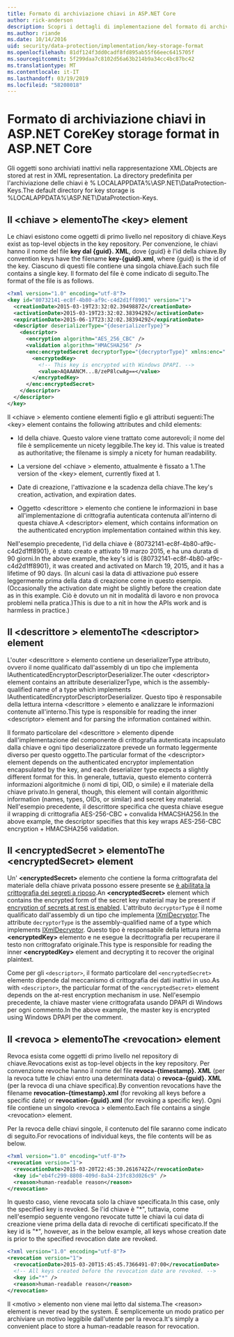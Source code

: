 ```yaml
---
title: Formato di archiviazione chiavi in ASP.NET Core
author: rick-anderson
description: Scopri i dettagli di implementazione del formato di archiviazione delle chiavi di protezione dei dati di ASP.NET Core.
ms.author: riande
ms.date: 10/14/2016
uid: security/data-protection/implementation/key-storage-format
ms.openlocfilehash: 81df124f3dd0cadf8fd895ab55f66eec6415705f
ms.sourcegitcommit: 5f299daa7c8102d56a63b214b9a34cc4bc87bc42
ms.translationtype: MT
ms.contentlocale: it-IT
ms.lasthandoff: 03/19/2019
ms.locfileid: "58208018"
---
```

# <a name="key-storage-format-in-aspnet-core"></a><span data-ttu-id="41fed-103">Formato di archiviazione chiavi in ASP.NET Core</span><span class="sxs-lookup"><span data-stu-id="41fed-103">Key storage format in ASP.NET Core</span></span>

<a name="data-protection-implementation-key-storage-format"></a>

<span data-ttu-id="41fed-104">Gli oggetti sono archiviati inattivi nella rappresentazione XML.</span><span class="sxs-lookup"><span data-stu-id="41fed-104">Objects are stored at rest in XML representation.</span></span> <span data-ttu-id="41fed-105">La directory predefinita per l'archiviazione delle chiavi è % LOCALAPPDATA%\ASP.NET\DataProtection-Keys\.</span><span class="sxs-lookup"><span data-stu-id="41fed-105">The default directory for key storage is %LOCALAPPDATA%\ASP.NET\DataProtection-Keys\.</span></span>

## <a name="the-key-element"></a><span data-ttu-id="41fed-106">Il \<chiave > elemento</span><span class="sxs-lookup"><span data-stu-id="41fed-106">The \<key> element</span></span>

<span data-ttu-id="41fed-107">Le chiavi esistono come oggetti di primo livello nel repository di chiave.</span><span class="sxs-lookup"><span data-stu-id="41fed-107">Keys exist as top-level objects in the key repository.</span></span> <span data-ttu-id="41fed-108">Per convenzione, le chiavi hanno il nome del file **key dal {guid}. XML**, dove {guid} è l'id della chiave.</span><span class="sxs-lookup"><span data-stu-id="41fed-108">By convention keys have the filename **key-{guid}.xml**, where {guid} is the id of the key.</span></span> <span data-ttu-id="41fed-109">Ciascuno di questi file contiene una singola chiave.</span><span class="sxs-lookup"><span data-stu-id="41fed-109">Each such file contains a single key.</span></span> <span data-ttu-id="41fed-110">Il formato del file è come indicato di seguito.</span><span class="sxs-lookup"><span data-stu-id="41fed-110">The format of the file is as follows.</span></span>

```xml
<?xml version="1.0" encoding="utf-8"?>
<key id="80732141-ec8f-4b80-af9c-c4d2d1ff8901" version="1">
  <creationDate>2015-03-19T23:32:02.3949887Z</creationDate>
  <activationDate>2015-03-19T23:32:02.3839429Z</activationDate>
  <expirationDate>2015-06-17T23:32:02.3839429Z</expirationDate>
  <descriptor deserializerType="{deserializerType}">
    <descriptor>
      <encryption algorithm="AES_256_CBC" />
      <validation algorithm="HMACSHA256" />
      <enc:encryptedSecret decryptorType="{decryptorType}" xmlns:enc="...">
        <encryptedKey>
          <!-- This key is encrypted with Windows DPAPI. -->
          <value>AQAAANCM...8/zeP8lcwAg==</value>
        </encryptedKey>
      </enc:encryptedSecret>
    </descriptor>
  </descriptor>
</key>
```

<span data-ttu-id="41fed-111">Il \<chiave > elemento contiene elementi figlio e gli attributi seguenti:</span><span class="sxs-lookup"><span data-stu-id="41fed-111">The \<key> element contains the following attributes and child elements:</span></span>

* <span data-ttu-id="41fed-112">Id della chiave. Questo valore viene trattato come autorevoli; il nome del file è semplicemente un nicety leggibile.</span><span class="sxs-lookup"><span data-stu-id="41fed-112">The key id. This value is treated as authoritative; the filename is simply a nicety for human readability.</span></span>

* <span data-ttu-id="41fed-113">La versione del \<chiave > elemento, attualmente è fissato a 1.</span><span class="sxs-lookup"><span data-stu-id="41fed-113">The version of the \<key> element, currently fixed at 1.</span></span>

* <span data-ttu-id="41fed-114">Date di creazione, l'attivazione e la scadenza della chiave.</span><span class="sxs-lookup"><span data-stu-id="41fed-114">The key's creation, activation, and expiration dates.</span></span>

* <span data-ttu-id="41fed-115">Oggetto \<descrittore > elemento che contiene le informazioni in base all'implementazione di crittografia autenticata contenuta all'interno di questa chiave.</span><span class="sxs-lookup"><span data-stu-id="41fed-115">A \<descriptor> element, which contains information on the authenticated encryption implementation contained within this key.</span></span>

<span data-ttu-id="41fed-116">Nell'esempio precedente, l'id della chiave è {80732141-ec8f-4b80-af9c-c4d2d1ff8901}, è stato creato e attivato 19 marzo 2015, e ha una durata di 90 giorni.</span><span class="sxs-lookup"><span data-stu-id="41fed-116">In the above example, the key's id is {80732141-ec8f-4b80-af9c-c4d2d1ff8901}, it was created and activated on March 19, 2015, and it has a lifetime of 90 days.</span></span> <span data-ttu-id="41fed-117">(In alcuni casi la data di attivazione può essere leggermente prima della data di creazione come in questo esempio.</span><span class="sxs-lookup"><span data-stu-id="41fed-117">(Occasionally the activation date might be slightly before the creation date as in this example.</span></span> <span data-ttu-id="41fed-118">Ciò è dovuto un nit in modalità di lavoro e non provoca problemi nella pratica.)</span><span class="sxs-lookup"><span data-stu-id="41fed-118">This is due to a nit in how the APIs work and is harmless in practice.)</span></span>

## <a name="the-descriptor-element"></a><span data-ttu-id="41fed-119">Il \<descrittore > elemento</span><span class="sxs-lookup"><span data-stu-id="41fed-119">The \<descriptor> element</span></span>

<span data-ttu-id="41fed-120">L'outer \<descrittore > elemento contiene un deserializerType attributo, ovvero il nome qualificato dall'assembly di un tipo che implementa IAuthenticatedEncryptorDescriptorDeserializer.</span><span class="sxs-lookup"><span data-stu-id="41fed-120">The outer \<descriptor> element contains an attribute deserializerType, which is the assembly-qualified name of a type which implements IAuthenticatedEncryptorDescriptorDeserializer.</span></span> <span data-ttu-id="41fed-121">Questo tipo è responsabile della lettura interna \<descrittore > elemento e analizzare le informazioni contenute all'interno.</span><span class="sxs-lookup"><span data-stu-id="41fed-121">This type is responsible for reading the inner \<descriptor> element and for parsing the information contained within.</span></span>

<span data-ttu-id="41fed-122">Il formato particolare del \<descrittore > elemento dipende dall'implementazione del componente di crittografia autenticata incapsulato dalla chiave e ogni tipo deserializzatore prevede un formato leggermente diverso per questo oggetto.</span><span class="sxs-lookup"><span data-stu-id="41fed-122">The particular format of the \<descriptor> element depends on the authenticated encryptor implementation encapsulated by the key, and each deserializer type expects a slightly different format for this.</span></span> <span data-ttu-id="41fed-123">In generale, tuttavia, questo elemento conterrà informazioni algoritmiche (i nomi di tipi, OID, o simile) e il materiale della chiave privato.</span><span class="sxs-lookup"><span data-stu-id="41fed-123">In general, though, this element will contain algorithmic information (names, types, OIDs, or similar) and secret key material.</span></span> <span data-ttu-id="41fed-124">Nell'esempio precedente, il descrittore specifica che questa chiave esegue il wrapping di crittografia AES-256-CBC + convalida HMACSHA256.</span><span class="sxs-lookup"><span data-stu-id="41fed-124">In the above example, the descriptor specifies that this key wraps AES-256-CBC encryption + HMACSHA256 validation.</span></span>

## <a name="the-encryptedsecret-element"></a><span data-ttu-id="41fed-125">Il \<encryptedSecret > elemento</span><span class="sxs-lookup"><span data-stu-id="41fed-125">The \<encryptedSecret> element</span></span>

<span data-ttu-id="41fed-126">Un' **&lt;encryptedSecret&gt;** elemento che contiene la forma crittografata del materiale della chiave privata possono essere presente se [è abilitata la crittografia dei segreti a riposo](xref:security/data-protection/implementation/key-encryption-at-rest).</span><span class="sxs-lookup"><span data-stu-id="41fed-126">An **&lt;encryptedSecret&gt;** element which contains the encrypted form of the secret key material may be present if [encryption of secrets at rest is enabled](xref:security/data-protection/implementation/key-encryption-at-rest).</span></span> <span data-ttu-id="41fed-127">L'attributo `decryptorType` è il nome qualificato dall'assembly di un tipo che implementa [IXmlDecryptor](/dotnet/api/microsoft.aspnetcore.dataprotection.xmlencryption.ixmldecryptor).</span><span class="sxs-lookup"><span data-stu-id="41fed-127">The attribute `decryptorType` is the assembly-qualified name of a type which implements [IXmlDecryptor](/dotnet/api/microsoft.aspnetcore.dataprotection.xmlencryption.ixmldecryptor).</span></span> <span data-ttu-id="41fed-128">Questo tipo è responsabile della lettura interna **&lt;encryptedKey&gt;** elemento e ne esegue la decrittografia per recuperare il testo non crittografato originale.</span><span class="sxs-lookup"><span data-stu-id="41fed-128">This type is responsible for reading the inner **&lt;encryptedKey&gt;** element and decrypting it to recover the original plaintext.</span></span>

<span data-ttu-id="41fed-129">Come per gli `<descriptor>`, il formato particolare del `<encryptedSecret>` elemento dipende dal meccanismo di crittografia dei dati inattivi in uso.</span><span class="sxs-lookup"><span data-stu-id="41fed-129">As with `<descriptor>`, the particular format of the `<encryptedSecret>` element depends on the at-rest encryption mechanism in use.</span></span> <span data-ttu-id="41fed-130">Nell'esempio precedente, la chiave master viene crittografata usando DPAPI di Windows per ogni commento.</span><span class="sxs-lookup"><span data-stu-id="41fed-130">In the above example, the master key is encrypted using Windows DPAPI per the comment.</span></span>

## <a name="the-revocation-element"></a><span data-ttu-id="41fed-131">Il \<revoca > elemento</span><span class="sxs-lookup"><span data-stu-id="41fed-131">The \<revocation> element</span></span>

<span data-ttu-id="41fed-132">Revoca esista come oggetti di primo livello nel repository di chiave.</span><span class="sxs-lookup"><span data-stu-id="41fed-132">Revocations exist as top-level objects in the key repository.</span></span> <span data-ttu-id="41fed-133">Per convenzione revoche hanno il nome del file **revoca-{timestamp}. XML** (per la revoca tutte le chiavi entro una determinata data) o **revoca-{guid}. XML** (per la revoca di una chiave specifica).</span><span class="sxs-lookup"><span data-stu-id="41fed-133">By convention revocations have the filename **revocation-{timestamp}.xml** (for revoking all keys before a specific date) or **revocation-{guid}.xml** (for revoking a specific key).</span></span> <span data-ttu-id="41fed-134">Ogni file contiene un singolo \<revoca > elemento.</span><span class="sxs-lookup"><span data-stu-id="41fed-134">Each file contains a single \<revocation> element.</span></span>

<span data-ttu-id="41fed-135">Per la revoca delle chiavi singole, il contenuto del file saranno come indicato di seguito.</span><span class="sxs-lookup"><span data-stu-id="41fed-135">For revocations of individual keys, the file contents will be as below.</span></span>

```xml
<?xml version="1.0" encoding="utf-8"?>
<revocation version="1">
  <revocationDate>2015-03-20T22:45:30.2616742Z</revocationDate>
  <key id="eb4fc299-8808-409d-8a34-23fc83d026c9" />
  <reason>human-readable reason</reason>
</revocation>
```

<span data-ttu-id="41fed-136">In questo caso, viene revocata solo la chiave specificata.</span><span class="sxs-lookup"><span data-stu-id="41fed-136">In this case, only the specified key is revoked.</span></span> <span data-ttu-id="41fed-137">Se l'id chiave è "\*", tuttavia, come nell'esempio seguente vengono revocate tutte le chiavi la cui data di creazione viene prima della data di revoche di certificati specificato.</span><span class="sxs-lookup"><span data-stu-id="41fed-137">If the key id is "\*", however, as in the below example, all keys whose creation date is prior to the specified revocation date are revoked.</span></span>

```xml
<?xml version="1.0" encoding="utf-8"?>
<revocation version="1">
  <revocationDate>2015-03-20T15:45:45.7366491-07:00</revocationDate>
  <!-- All keys created before the revocation date are revoked. -->
  <key id="*" />
  <reason>human-readable reason</reason>
</revocation>
```

<span data-ttu-id="41fed-138">Il \<motivo > elemento non viene mai letto dal sistema.</span><span class="sxs-lookup"><span data-stu-id="41fed-138">The \<reason> element is never read by the system.</span></span> <span data-ttu-id="41fed-139">È semplicemente un modo pratico per archiviare un motivo leggibile dall'utente per la revoca.</span><span class="sxs-lookup"><span data-stu-id="41fed-139">It's simply a convenient place to store a human-readable reason for revocation.</span></span>

